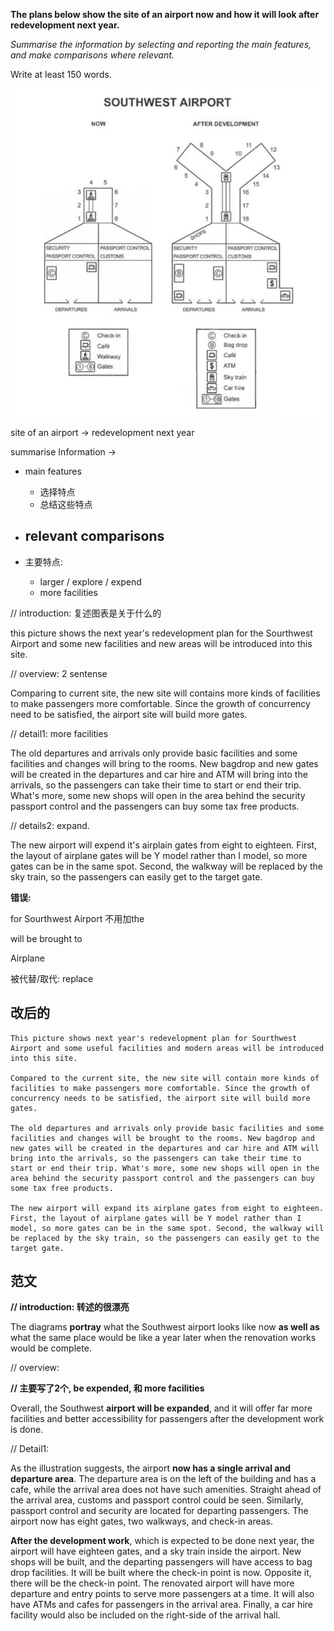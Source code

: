 **The plans below show the site of an airport now and how it will look after redevelopment next year.**

*Summarise the information by selecting and reporting the main features, and make comparisons where relevant.*

Write at least 150 words.

<img src="C16T3_1_地图.assets/1654774918073.png" alt="img" style="zoom: 100%;" />

site of an airport -> redevelopment next year

summarise Information -> 

- main features
  - 选择特点
  - 总结这些特点
- relevant comparisons
  - 

- 主要特点:
  - larger / explore / expend
  - more facilities



// introduction: 复述图表是关于什么的

this picture shows the next year's redevelopment plan for the Sourthwest Airport and some new facilities and new areas will be introduced into this site.

// overview: 2 sentense

Comparing to current site, the new site will contains more kinds of facilities to make passengers more comfortable. Since the growth of concurrency need to be satisfied, the airport site will build more gates.

// detail1: more facilities 

The old departures and arrivals only provide basic facilities and some facilities and changes will bring to the rooms. New bagdrop and new gates will be created in the departures and car hire and ATM will bring into the arrivals, so the passengers can take their time to start or end their trip. What's more, some new shops will open in the area behind the security passport control and the passengers can buy some tax free products.

// details2: expand.

The new airport will expend it's airplain gates from eight to eighteen. First, the layout of airplane gates will be Y model rather than I model, so more gates can be in the same spot. Second, the walkway will be replaced by the sky train, so the passengers can easily get to the target gate.



**错误:**

for Sourthwest Airport  不用加the

will be brought to 

Airplane



被代替/取代: replace



## 改后的

```text
This picture shows next year's redevelopment plan for Sourthwest Airport and some useful facilities and modern areas will be introduced into this site.

Compared to the current site, the new site will contain more kinds of facilities to make passengers more comfortable. Since the growth of concurrency needs to be satisfied, the airport site will build more gates.

The old departures and arrivals only provide basic facilities and some facilities and changes will be brought to the rooms. New bagdrop and new gates will be created in the departures and car hire and ATM will bring into the arrivals, so the passengers can take their time to start or end their trip. What's more, some new shops will open in the area behind the security passport control and the passengers can buy some tax free products.

The new airport will expand its airplane gates from eight to eighteen. First, the layout of airplane gates will be Y model rather than I model, so more gates can be in the same spot. Second, the walkway will be replaced by the sky train, so the passengers can easily get to the target gate.
```



## 范文

**// introduction: 转述的很漂亮**

The diagrams **portray** what the Southwest airport looks like now **as well as** what the same place would be like a year later when the renovation works would be complete.

// overview: 

**// 主要写了2个, be expended, 和 more facilities**

Overall, the Southwest **airport will be expanded**, and it will offer far more facilities and better accessibility for passengers after the development work is done.

// Detail1: 

As the illustration suggests, the airport **now has a single arrival and departure area**. The departure area is on the left of the building and has a cafe, while the arrival area does not have such amenities. Straight ahead of the arrival area, customs and passport control could be seen. Similarly, passport control and security are located for departing passengers. The airport now has eight gates, two walkways, and check-in areas.

**After the development work**, which is expected to be done next year, the airport will have eighteen gates, and a sky train inside the airport. New shops will be built, and the departing passengers will have access to bag drop facilities. It will be built where the check-in point is now. Opposite it, there will be the check-in point. The renovated airport will have more departure and entry points to serve more passengers at a time. It will also have ATMs and cafes for passengers in the arrival area. Finally, a car hire facility would also be included on the right-side of the arrival hall.







